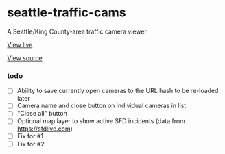 # seattle-traffic-cams
A Seattle/King County-area traffic camera viewer

[View live](https://the-sink.github.io/seattle-traffic-cams/public/)

[View source](https://github.com/the-sink/seattle-traffic-cams)

### todo

- [ ] Ability to save currently open cameras to the URL hash to be re-loaded later
- [ ] Camera name and close button on individual cameras in list
- [ ] "Close all" button
- [ ] Optional map layer to show active SFD incidents (data from https://sfdlive.com)
- [ ] Fix for #1
- [ ] Fix for #2
